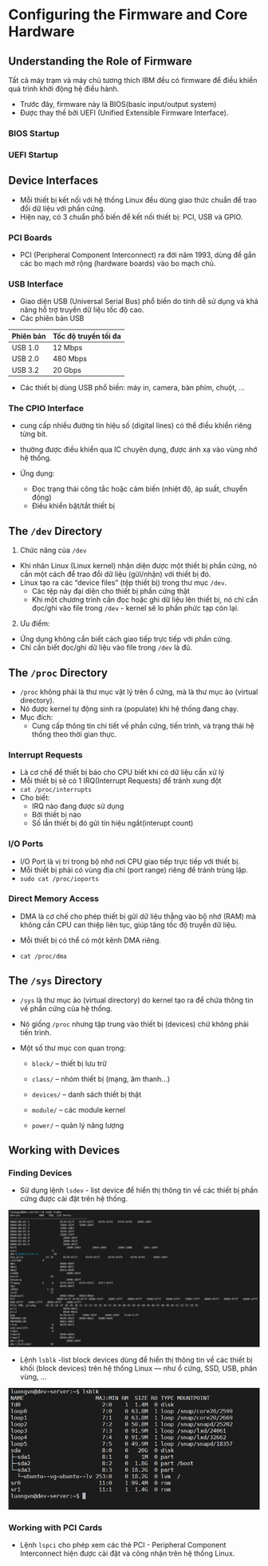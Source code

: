 # Configuring the Firmware and Core Hardware
## Understanding the Role of Firmware 
Tất cả máy trạm và máy chủ tương thích IBM đều có firmware để điều khiển quá trình khởi động hệ điều hành.
- Trước đây, firmware này là BIOS(basic input/output system)
- Được thay thế bởi UEFI (Unified Extensible Firmware Interface).

### BIOS Startup
### UEFI Startup

## Device Interfaces
- Mỗi thiết bị kết nối với hệ thống Linux đều dùng giao thức chuẩn để trao đổi dữ liệu với phần cứng.
- Hiện nay, có 3 chuẩn phổ biến để kết nối thiết bị: PCI, USB và GPIO.

### PCI Boards
- PCI (Peripheral Component Interconnect) ra đời năm 1993, dùng để gắn các bo mạch mở rộng (hardware boards) vào bo mạch chủ.

### USB Interface
- Giao diện USB (Universal Serial Bus) phổ biến do tính dễ sử dụng và khả năng hỗ trợ truyền dữ liệu tốc độ cao.
- Các phiên bản USB

| Phiên bản | Tốc độ truyền tối đa |
| --------- | -------------------- |
| USB 1.0   | 12 Mbps              |
| USB 2.0   | 480 Mbps             |
| USB 3.2   | 20 Gbps              |

- Các thiết bị dùng USB phổ biến: máy in, camera, bàn phím, chuột, ...

### The CPIO Interface
- cung cấp nhiều đường tín hiệu số (digital lines) có thể điều khiển riêng từng bit.

- thường được điều khiển qua IC chuyên dụng, được ánh xạ vào vùng nhớ hệ thống.
- Ứng dụng:
  - Đọc trạng thái công tắc hoặc cảm biến (nhiệt độ, áp suất, chuyển động)
  - Điều khiển bật/tắt thiết bị

## The `/dev` Directory
1) Chức năng của `/dev`

- Khi nhân Linux (Linux kernel) nhận diện được một thiết bị phần cứng, nó cần một cách để trao đổi dữ liệu (gửi/nhận) với thiết bị đó.
- Linux tạo ra các “device files” (tệp thiết bị) trong thư mục `/dev`.
  - Các tệp này đại diện cho thiết bị phần cứng thật
  - Khi một chương trình cần đọc hoặc ghi dữ liệu lên thiết bị, nó chỉ cần đọc/ghi vào file trong `/dev` - kernel sẽ lo phần phức tạp còn lại.

2) Ưu điểm:
- Ứng dụng không cần biết cách giao tiếp trực tiếp với phần cứng.
- Chỉ cần biết đọc/ghi dữ liệu vào file trong `/dev` là đủ.

## The `/proc` Directory
- `/proc` không phải là thư mục vật lý trên ổ cứng, mà là thư mục ảo (virtual directory).
- Nó được kernel tự động sinh ra (populate) khi hệ thống đang chạy.
- Mục đích:
  - Cung cấp thông tin chi tiết về phần cứng, tiến trình, và trạng thái hệ thống theo thời gian thực.

### Interrupt Requests
- Là cơ chế để thiết bị báo cho CPU biết khi có dữ liệu cần xử lý
- Mỗi thiết bị sẽ có 1 IRQ(Interrupt Requests) để tránh xung đột
- `cat /proc/interrupts`
- Cho biết:
  - IRQ nào đang được sử dụng
  - Bởi thiết bị nào
  - Số lần thiết bị đó gửi tín hiệu ngắt(interupt count)

### I/O Ports 
- I/O Port là vị trí trong bộ nhớ nơi CPU giao tiếp trực tiếp với thiết bị.
- Mỗi thiết bị phải có vùng địa chỉ (port range) riêng để tránh trùng lặp.
- `sudo cat /proc/ioports`

### Direct Memory Access
- DMA là cơ chế cho phép thiết bị gửi dữ liệu thẳng vào bộ nhớ (RAM) mà không cần CPU can thiệp liên tục, giúp tăng tốc độ truyền dữ liệu.

- Mỗi thiết bị có thể có một kênh DMA riêng.
- `cat /proc/dma`

## The `/sys` Directory
- `/sys` là thư mục ảo (virtual directory) do kernel tạo ra để chứa thông tin về phần cứng của hệ thống.
- Nó  giống `/proc` nhưng tập trung vào thiết bị (devices) chứ không phải tiến trình. 
- Một số thư mục con quan trọng:

  - `block/` – thiết bị lưu trữ

  - `class/` – nhóm thiết bị (mạng, âm thanh…)

  - `devices/` – danh sách thiết bị thật

  - `module/` – các module kernel

  - `power/` – quản lý năng lượng

## Working with Devices
### Finding Devices
- Sử dụng lệnh `lsdev` - list device để hiển thị thông tin về các thiết bị phần cứng được cài đặt trên hệ thống.

![alt text](../images/3_1_03.png)

- Lệnh `lsblk` -list block devices dùng để hiển thị thông tin về các thiết bị khối (block devices) trên hệ thống Linux — như ổ cứng, SSD, USB, phân vùng, ...

![alt text](../images/3_1_04.png)

### Working with PCI Cards
- Lệnh `lspci` cho phép xem các thẻ PCI - Peripheral Component Interconnect hiện được cài đặt và công nhận trên hệ thống Linux.